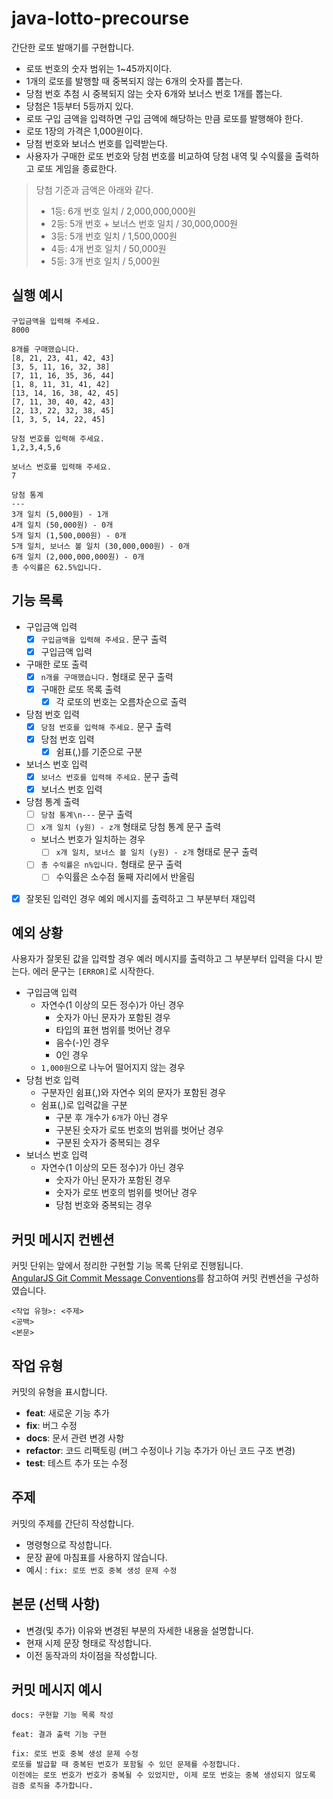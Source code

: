 # java-lotto-precourse

간단한 로또 발매기를 구현합니다.

- 로또 번호의 숫자 범위는 1~45까지이다.
- 1개의 로또를 발행할 때 중복되지 않는 6개의 숫자를 뽑는다.
- 당첨 번호 추첨 시 중복되지 않는 숫자 6개와 보너스 번호 1개를 뽑는다.
- 당첨은 1등부터 5등까지 있다.
- 로또 구입 금액을 입력하면 구입 금액에 해당하는 만큼 로또를 발행해야 한다.
- 로또 1장의 가격은 1,000원이다.
- 당첨 번호와 보너스 번호를 입력받는다.
- 사용자가 구매한 로또 번호와 당첨 번호를 비교하여 당첨 내역 및 수익률을 출력하고 로또 게임을 종료한다.

> 당첨 기준과 금액은 아래와 같다.
> 
> - 1등: 6개 번호 일치 / 2,000,000,000원
> - 2등: 5개 번호 + 보너스 번호 일치 / 30,000,000원
> - 3등: 5개 번호 일치 / 1,500,000원
> - 4등: 4개 번호 일치 / 50,000원
> - 5등: 3개 번호 일치 / 5,000원

## 실행 예시

```text
구입금액을 입력해 주세요.
8000

8개를 구매했습니다.
[8, 21, 23, 41, 42, 43] 
[3, 5, 11, 16, 32, 38] 
[7, 11, 16, 35, 36, 44] 
[1, 8, 11, 31, 41, 42] 
[13, 14, 16, 38, 42, 45] 
[7, 11, 30, 40, 42, 43] 
[2, 13, 22, 32, 38, 45] 
[1, 3, 5, 14, 22, 45]

당첨 번호를 입력해 주세요.
1,2,3,4,5,6

보너스 번호를 입력해 주세요.
7

당첨 통계
---
3개 일치 (5,000원) - 1개
4개 일치 (50,000원) - 0개
5개 일치 (1,500,000원) - 0개
5개 일치, 보너스 볼 일치 (30,000,000원) - 0개
6개 일치 (2,000,000,000원) - 0개
총 수익률은 62.5%입니다.
```

## 기능 목록

- 구입금액 입력
  - [X] `구입금액을 입력해 주세요.` 문구 출력
  - [X] 구입금액 입력
- 구매한 로또 출력
  - [X] `n개를 구매했습니다.` 형태로 문구 출력
  - [X] 구매한 로또 목록 출력
    - [X] 각 로또의 번호는 오름차순으로 출력
- 당첨 번호 입력
  - [X] `당첨 번호를 입력해 주세요.` 문구 출력
  - [X] 당첨 번호 입력
    - [X] 쉼표(,)를 기준으로 구분
- 보너스 번호 입력
  - [X] `보너스 번호를 입력해 주세요.` 문구 출력
  - [X] 보너스 번호 입력
- 당첨 통계 출력
  - [ ] `당첨 통계\n---` 문구 출력
  - [ ] `x개 일치 (y원) - z개` 형태로 당첨 통계 문구 출력
  - 보너스 번호가 일치하는 경우
    - [ ] `x개 일치, 보너스 볼 일치 (y원) - z개` 형태로 문구 출력
  - [ ] `총 수익률은 n%입니다.` 형태로 문구 출력
    - [ ] 수익률은 소수점 둘째 자리에서 반올림
- [X] 잘못된 입력인 경우 예외 메시지를 출력하고 그 부분부터 재입력

## 예외 상황
 
사용자가 잘못된 값을 입력할 경우 예러 메시지를 출력하고 그 부분부터 입력을 다시 받는다.
에러 문구는 `[ERROR]`로 시작한다.

- 구입금액 입력
  - 자연수(1 이상의 모든 정수)가 아닌 경우
    - 숫자가 아닌 문자가 포함된 경우
    - 타입의 표현 범위를 벗어난 경우
    - 음수(-)인 경우
    - 0인 경우
  - `1,000원`으로 나누어 떨어지지 않는 경우
- 당첨 번호 입력
  - 구분자인 쉼표(,)와 자연수 외의 문자가 포함된 경우
  - 쉼표(,)로 입력값을 구분
    - 구분 후 개수가 `6개`가 아닌 경우
    - 구분된 숫자가 로또 번호의 범위를 벗어난 경우
    - 구분된 숫자가 중복되는 경우
- 보너스 번호 입력
  - 자연수(1 이상의 모든 정수)가 아닌 경우
    - 숫자가 아닌 문자가 포함된 경우
    - 숫자가 로또 번호의 범위를 벗어난 경우
    - 당첨 번호와 중복되는 경우

## 커밋 메시지 컨벤션

커밋 단위는 앞에서 정리한 구현할 기능 목록 단위로 진행됩니다.  
[AngularJS Git Commit Message Conventions](https://gist.github.com/stephenparish/9941e89d80e2bc58a153)를 참고하여 커밋 컨벤션을
구성하였습니다.

```text
<작업 유형>: <주제>
<공백>
<본문>
```

## 작업 유형

커밋의 유형을 표시합니다.

- **feat**: 새로운 기능 추가
- **fix**: 버그 수정
- **docs**: 문서 관련 변경 사항
- **refactor**: 코드 리팩토링 (버그 수정이나 기능 추가가 아닌 코드 구조 변경)
- **test**: 테스트 추가 또는 수정

## 주제

커밋의 주제를 간단히 작성합니다.

- 명령형으로 작성합니다.
- 문장 끝에 마침표를 사용하지 않습니다.
- 예시 : `fix: 로또 번호 중복 생성 문제 수정`

## 본문 (선택 사항)

- 변경(및 추가) 이유와 변경된 부분의 자세한 내용을 설명합니다.
- 현재 시제 문장 형태로 작성합니다.
- 이전 동작과의 차이점을 작성합니다.

## 커밋 메시지 예시

```text
docs: 구현할 기능 목록 작성
```

```text
feat: 결과 출력 기능 구현
```

```text
fix: 로또 번호 중복 생성 문제 수정
로또를 발급할 때 중복된 번호가 포함될 수 있던 문제를 수정합니다.
이전에는 로또 번호가 번호가 중복될 수 있었지만, 이제 로또 번호는 중복 생성되지 않도록 검증 로직을 추가합니다.
```